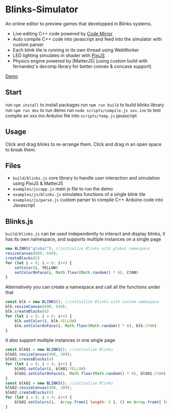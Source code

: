 # Blinks-Simulator
An online editor to preview games that developped in Blinks systems.
- Live editing C++ code powered by [Code Mirror](https://codemirror.net/)
- Auto compile C++ code into javascript and feed into the simulator with custom parser
- Each blink tile is running in its own thread using WebWorker
- LED lighting simulates in shader with [PixiJS](https://www.pixijs.com/)
- Physics engine powered by [MatterJS] (using custom build with fernandez's decomp library for better convex & concave support)

[Demo](https://move38.github.io/Blinks-Simulator/)


## Start
run `npm install` to install packages
run `npm run build` to build blinks library
run `npm run dev` to run demo
run `node scripts/compile.js xxx.ino` to test compile an xxx.ino Arduino file into `scripts/temp.js` javascript

## Usage
Click and drag blinks to re-arrange them. Click and drag in an open space to break them.

## Files
- `build/blinks.js` core library to handle user interaction and simulation using PixiJS & MatterJS
- `examples/js/app.js` main js file to run the demo
- `examples/js/blinks.js` simulates functions of a single blink tile
- `examples/js/parse.js` custom parser to compile C++ Arduino code into Javascript

## Blinks.js
`build/blinks.js` can be used independently to interact and display blinks, it has its own namespace, and supports multiple instances on a single page

```js
new BLINKS("global"); //initialize Blinks with global namespace
resizeCanvas(800, 640);
createBlocks(6)
for (let i = 0; i < 6; i++) {
    setColor(i, YELLOW)
    setColorOnFace(i, Math.floor(Math.random() * 6), CYAN)
}
```
Alternatively you can create a namespace and call all the functions under that
```js
const blk = new BLINKS(); //initialize Blinks with custom namespace
blk.resizeCanvas(800, 640);
blk.createBlocks(6)
for (let i = 0; i < 6; i++) {
    blk.setColor(i, blk.YELLOW)
    blk.setColorOnFace(i, Math.floor(Math.random() * 6), blk.CYAN)
}
```
It also support multiple instances in one single page
```js
const blk01 = new BLINKS(); //initialize Blinks
blk01.resizeCanvas(400, 300);
blk01.createBlocks(4)
for (let i = 0; i < 4; i++) {
    blk01.setColor(i, blk01.YELLOW)
    blk01.setColorOnFace(i, Math.floor(Math.random() * 6), blk01.CYAN)
}
const blk02 = new BLINKS(); //initialize Blinks
blk02.resizeCanvas(400, 300);
blk02.createBlocks(4)
for (let i = 0; i < 4; i++) {
    blk02.setColors(i,  Array.from({ length: 6 }, () => Array.from({ length: 3 }, () => Math.random() > 0.2 ? 0.0 : 1.0)))
}
```
